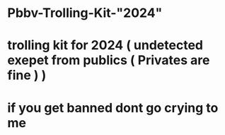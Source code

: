 # Pbbv-Trolling-Kit-"2024"
# trolling kit for 2024 ( undetected exepet from publics ( Privates are fine ) ) 
# if you get banned dont go crying to me
